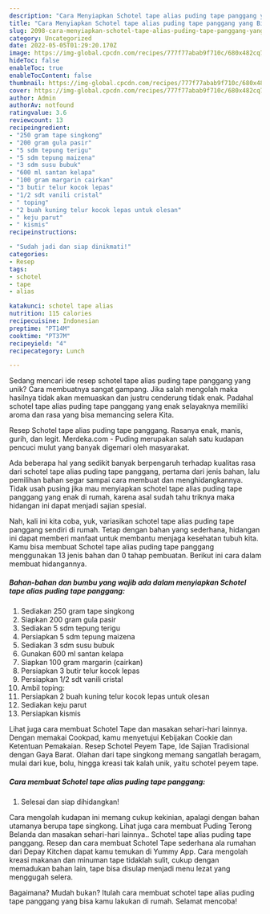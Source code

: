 ```yaml
---
description: "Cara Menyiapkan Schotel tape alias puding tape panggang yang Bisa Manjain Lidah"
title: "Cara Menyiapkan Schotel tape alias puding tape panggang yang Bisa Manjain Lidah"
slug: 2098-cara-menyiapkan-schotel-tape-alias-puding-tape-panggang-yang-bisa-manjain-lidah
category: Uncategorized
date: 2022-05-05T01:29:20.170Z
image: https://img-global.cpcdn.com/recipes/777f77abab9f710c/680x482cq70/schotel-tape-alias-puding-tape-panggang-foto-resep-utama.jpg
hideToc: false
enableToc: true
enableTocContent: false
thumbnail: https://img-global.cpcdn.com/recipes/777f77abab9f710c/680x482cq70/schotel-tape-alias-puding-tape-panggang-foto-resep-utama.jpg
cover: https://img-global.cpcdn.com/recipes/777f77abab9f710c/680x482cq70/schotel-tape-alias-puding-tape-panggang-foto-resep-utama.jpg
author: Admin
authorAv: notfound
ratingvalue: 3.6
reviewcount: 13
recipeingredient:
- "250 gram tape singkong"
- "200 gram gula pasir"
- "5 sdm tepung terigu"
- "5 sdm tepung maizena"
- "3 sdm susu bubuk"
- "600 ml santan kelapa"
- "100 gram margarin cairkan"
- "3 butir telur kocok lepas"
- "1/2 sdt vanili cristal"
- " toping"
- "2 buah kuning telur kocok lepas untuk olesan"
- " keju parut"
- " kismis"
recipeinstructions:

- "Sudah jadi dan siap dinikmati!"
categories:
- Resep
tags:
- schotel
- tape
- alias

katakunci: schotel tape alias 
nutrition: 115 calories
recipecuisine: Indonesian
preptime: "PT14M"
cooktime: "PT37M"
recipeyield: "4"
recipecategory: Lunch

---
```





Sedang mencari ide resep schotel tape alias puding tape panggang yang unik? Cara membuatnya sangat gampang. Jika salah mengolah maka hasilnya tidak akan memuaskan dan justru cenderung tidak enak. Padahal schotel tape alias puding tape panggang yang enak selayaknya memiliki aroma dan rasa yang bisa memancing selera Kita.





Resep Schotel tape alias puding tape panggang. Rasanya enak, manis, gurih, dan legit. Merdeka.com - Puding merupakan salah satu kudapan pencuci mulut yang banyak digemari oleh masyarakat.

Ada beberapa hal yang sedikit banyak berpengaruh terhadap kualitas rasa dari schotel tape alias puding tape panggang, pertama dari jenis bahan, lalu pemilihan bahan segar sampai cara membuat dan menghidangkannya. Tidak usah pusing jika mau menyiapkan schotel tape alias puding tape panggang yang enak di rumah, karena asal sudah tahu triknya maka hidangan ini dapat menjadi sajian spesial.






Nah, kali ini kita coba, yuk, variasikan schotel tape alias puding tape panggang sendiri di rumah. Tetap dengan bahan yang sederhana, hidangan ini dapat memberi manfaat untuk membantu menjaga kesehatan tubuh kita. Kamu bisa membuat Schotel tape alias puding tape panggang menggunakan 13 jenis bahan dan 0 tahap pembuatan. Berikut ini cara dalam membuat hidangannya.

<!--inarticleads1-->

##### Bahan-bahan dan bumbu yang wajib ada dalam menyiapkan Schotel tape alias puding tape panggang:

1. Sediakan 250 gram tape singkong
1. Siapkan 200 gram gula pasir
1. Sediakan 5 sdm tepung terigu
1. Persiapkan 5 sdm tepung maizena
1. Sediakan 3 sdm susu bubuk
1. Gunakan 600 ml santan kelapa
1. Siapkan 100 gram margarin (cairkan)
1. Persiapkan 3 butir telur kocok lepas
1. Persiapkan 1/2 sdt vanili cristal
1. Ambil  toping:
1. Persiapkan 2 buah kuning telur kocok lepas untuk olesan
1. Sediakan  keju parut
1. Persiapkan  kismis


Lihat juga cara membuat Schotel Tape dan masakan sehari-hari lainnya. Dengan memakai Cookpad, kamu menyetujui Kebijakan Cookie dan Ketentuan Pemakaian. Resep Schotel Peyem Tape, Ide Sajian Tradisional dengan Gaya Barat. Olahan dari tape singkong memang sangatlah beragam, mulai dari kue, bolu, hingga kreasi tak kalah unik, yaitu schotel peyem tape. 

<!--inarticleads2-->

##### Cara membuat Schotel tape alias puding tape panggang:


1. Selesai dan siap dihidangkan!

Cara mengolah kudapan ini memang cukup kekinian, apalagi dengan bahan utamanya berupa tape singkong. Lihat juga cara membuat Puding Terong Belanda dan masakan sehari-hari lainnya.. Schotel tape alias puding tape panggang. Resep dan cara membuat Schotel Tape sederhana ala rumahan dari Depay Kitchen dapat kamu temukan di Yummy App. Cara mengolah kreasi makanan dan minuman tape tidaklah sulit, cukup dengan memadukan bahan lain, tape bisa disulap menjadi menu lezat yang menggugah selera. 

Bagaimana? Mudah bukan? Itulah cara membuat schotel tape alias puding tape panggang yang bisa kamu lakukan di rumah. Selamat mencoba!
